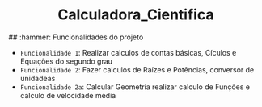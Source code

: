 <h1 align="center"> Calculadora_Cientifica </h1>
## :hammer: Funcionalidades do projeto

- `Funcionalidade 1`: Realizar calculos de contas básicas, Cículos e Equações do segundo grau
- `Funcionalidade 2`: Fazer calculos de Raízes e Potências, conversor de unidadeas
- `Funcionalidade 2a`: Calcular Geometria realizar calculo de Funções e calculo de velocidade média

